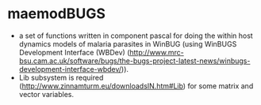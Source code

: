 # maemodBUGS
  - a set of functions written in component pascal for doing the within host dynamics models of malaria parasites in WinBUG (using WinBUGS Development Interface (WBDev) (http://www.mrc-bsu.cam.ac.uk/software/bugs/the-bugs-project-latest-news/winbugs-development-interface-wbdev/)). 
   - Lib subsystem is required (http://www.zinnamturm.eu/downloadsIN.htm#Lib) for some matrix and vector variables.
